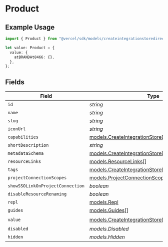 # Product

## Example Usage

```typescript
import { Product } from "@vercel/sdk/models/createintegrationstoredirectop.js";

let value: Product = {
  value: {
    atBRANDAt8466: {},
  },
};
```

## Fields

| Field                                                                                                        | Type                                                                                                         | Required                                                                                                     | Description                                                                                                  |
| ------------------------------------------------------------------------------------------------------------ | ------------------------------------------------------------------------------------------------------------ | ------------------------------------------------------------------------------------------------------------ | ------------------------------------------------------------------------------------------------------------ |
| `id`                                                                                                         | *string*                                                                                                     | :heavy_minus_sign:                                                                                           | N/A                                                                                                          |
| `name`                                                                                                       | *string*                                                                                                     | :heavy_minus_sign:                                                                                           | N/A                                                                                                          |
| `slug`                                                                                                       | *string*                                                                                                     | :heavy_minus_sign:                                                                                           | N/A                                                                                                          |
| `iconUrl`                                                                                                    | *string*                                                                                                     | :heavy_minus_sign:                                                                                           | N/A                                                                                                          |
| `capabilities`                                                                                               | [models.CreateIntegrationStoreDirectCapabilities](../models/createintegrationstoredirectcapabilities.md)     | :heavy_minus_sign:                                                                                           | N/A                                                                                                          |
| `shortDescription`                                                                                           | *string*                                                                                                     | :heavy_minus_sign:                                                                                           | N/A                                                                                                          |
| `metadataSchema`                                                                                             | [models.CreateIntegrationStoreDirectMetadataSchema](../models/createintegrationstoredirectmetadataschema.md) | :heavy_minus_sign:                                                                                           | N/A                                                                                                          |
| `resourceLinks`                                                                                              | [models.ResourceLinks](../models/resourcelinks.md)[]                                                         | :heavy_minus_sign:                                                                                           | N/A                                                                                                          |
| `tags`                                                                                                       | [models.CreateIntegrationStoreDirectTags](../models/createintegrationstoredirecttags.md)[]                   | :heavy_minus_sign:                                                                                           | N/A                                                                                                          |
| `projectConnectionScopes`                                                                                    | [models.ProjectConnectionScopes](../models/projectconnectionscopes.md)[]                                     | :heavy_minus_sign:                                                                                           | N/A                                                                                                          |
| `showSSOLinkOnProjectConnection`                                                                             | *boolean*                                                                                                    | :heavy_minus_sign:                                                                                           | N/A                                                                                                          |
| `disableResourceRenaming`                                                                                    | *boolean*                                                                                                    | :heavy_minus_sign:                                                                                           | N/A                                                                                                          |
| `repl`                                                                                                       | [models.Repl](../models/repl.md)                                                                             | :heavy_minus_sign:                                                                                           | N/A                                                                                                          |
| `guides`                                                                                                     | [models.Guides](../models/guides.md)[]                                                                       | :heavy_minus_sign:                                                                                           | N/A                                                                                                          |
| `value`                                                                                                      | [models.CreateIntegrationStoreDirectValue](../models/createintegrationstoredirectvalue.md)                   | :heavy_check_mark:                                                                                           | N/A                                                                                                          |
| `disabled`                                                                                                   | *models.Disabled*                                                                                            | :heavy_minus_sign:                                                                                           | N/A                                                                                                          |
| `hidden`                                                                                                     | *models.Hidden*                                                                                              | :heavy_minus_sign:                                                                                           | N/A                                                                                                          |